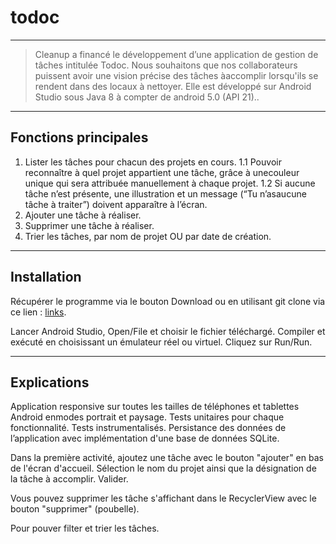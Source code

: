 # todoc

----


> Cleanup a financé le développement d’une application de gestion de tâches intitulée Todoc.
Nous souhaitons que nos collaborateurs puissent avoir une vision précise des tâches àaccomplir lorsqu'ils se rendent dans des locaux à nettoyer.
Elle est développé sur Android Studio sous Java 8 à compter de android 5.0 (API 21)..

----
## Fonctions principales
1. Lister les tâches​ pour chacun des projets en cours.
1.1 Pouvoir reconnaître à quel projet appartient une tâche, grâce à unecouleur unique qui sera attribuée manuellement à chaque projet.
1.2 Si aucune tâche n’est présente, une illustration et un message (“Tu n’asaucune tâche à traiter”) doivent apparaître à l’écran.
2. Ajouter une tâche​ à réaliser.
3. Supprimer une tâche​ à réaliser.
4. Trier les tâches​, par nom de projet OU par date de création.

----
## Installation

Récupérer le programme via le bouton Download ou en utilisant git clone via ce lien : [links](https://github.com/uimcaniia/todoc).

Lancer Android Studio, Open/File et choisir le fichier téléchargé. Compiler et exécuté en choisissant un émulateur réel ou virtuel. Cliquez sur Run/Run.

----
## Explications

Application responsive sur toutes les tailles de téléphones et tablettes Android enmodes portrait et paysage.
Tests unitaires pour chaque fonctionnalité.
Tests instrumentalisés.
Persistance des données de l’application avec implémentation d'une base de données SQLite.

Dans la première activité, ajoutez une tâche avec le bouton "ajouter" en bas de l'écran d'accueil.
Sélection le nom du projet ainsi que la désignation de la tâche à accomplir.
Valider.

Vous pouvez supprimer les tâche s'affichant dans le RecyclerView avec le bouton "supprimer" (poubelle).

Pour pouver filter et trier les tâches.
